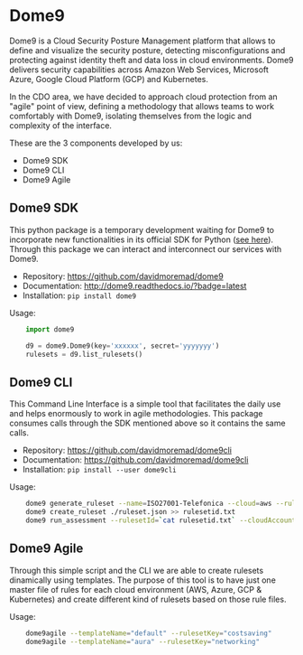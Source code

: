 # Dome9 

Dome9 is a Cloud Security Posture Management platform that allows to define and visualize the security posture,
detecting misconfigurations and protecting against identity theft and data loss in cloud environments. 
Dome9 delivers security capabilities across Amazon Web Services, Microsoft Azure, Google Cloud Platform (GCP) and Kubernetes.

In the CDO area, we have decided to approach cloud protection from an "agile" point of view, defining a methodology
that allows teams to work comfortably with Dome9, isolating themselves from the logic and complexity of the interface.

These are the 3 components developed by us:

* Dome9 SDK
* Dome9 CLI
* Dome9 Agile


## Dome9 SDK

This python package is a temporary development waiting for Dome9 to incorporate new functionalities in 
its official SDK for Python ([see here](https://github.com/dome9/python-api-sdk)). Through this package we can interact and
interconnect our services with Dome9.

- Repository: https://github.com/davidmoremad/dome9
- Documentation: http://dome9.readthedocs.io/?badge=latest
- Installation: `pip install dome9`

Usage:
```python
    import dome9

    d9 = dome9.Dome9(key='xxxxxx', secret='yyyyyyy')
    rulesets = d9.list_rulesets()
```


## Dome9 CLI

This Command Line Interface is a simple tool that facilitates the daily use and helps enormously to work in agile methodologies.
This package consumes calls through the SDK mentioned above so it contains the same calls.

- Repository: https://github.com/davidmoremad/dome9cli
- Documentation: https://github.com/davidmoremad/dome9cli
- Installation: `pip install --user dome9cli`

Usage:
```bash
    dome9 generate_ruleset --name=ISO27001-Telefonica --cloud=aws --rulesFile=./rules-iso27001-telefonica.json >> ruleset.json
    dome9 create_ruleset ./ruleset.json >> rulesetid.txt
    dome9 run_assessment --rulesetId=`cat rulesetid.txt` --cloudAccountId="0000-0000-0000-0000"
```

## Dome9 Agile

Through this simple script and the CLI we are able to create rulesets dinamically using templates.
The purpose of this tool is to have just one master file of rules for each cloud environment (AWS, Azure, GCP & Kubernetes)
and create different kind of rulesets based on those rule files.

Usage:
```bash
    dome9agile --templateName="default" --rulesetKey="costsaving"
    dome9agile --templateName="aura" --rulesetKey="networking"
```

